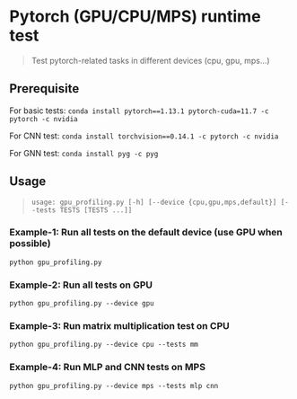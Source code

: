 # Pytorch (GPU/CPU/MPS) runtime test

> Test pytorch-related tasks in different devices (cpu, gpu, mps...)


## Prerequisite
For basic tests: `conda install pytorch==1.13.1 pytorch-cuda=11.7 -c pytorch -c nvidia`

For CNN test: `conda install torchvision==0.14.1 -c pytorch -c nvidia`

For GNN test: `conda install pyg -c pyg`

## Usage
> `usage: gpu_profiling.py [-h] [--device {cpu,gpu,mps,default}] [--tests TESTS [TESTS ...]]`

### Example-1: Run all tests on the default device (use GPU when possible)

`python gpu_profiling.py`


### Example-2: Run all tests on GPU

`python gpu_profiling.py --device gpu`

### Example-3: Run matrix multiplication test on CPU

`python gpu_profiling.py --device cpu --tests mm`

### Example-4: Run MLP and CNN tests on MPS 

`python gpu_profiling.py --device mps --tests mlp cnn`
